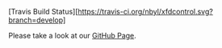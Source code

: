 [Travis Build Status][https://travis-ci.org/nbyl/xfdcontrol.svg?branch=develop]

Please take a look at our [GitHub Page](http://nbyl.github.io/xfdcontrol/).
